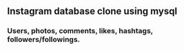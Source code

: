 ## Instagram database clone using mysql

### Users, photos, comments, likes, hashtags, followers/followings.
